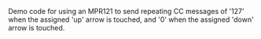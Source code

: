 Demo code for using an MPR121 to send repeating CC messages of '127' when the assigned 'up' arrow is touched, and '0' when the assigned 'down' arrow is touched.  
